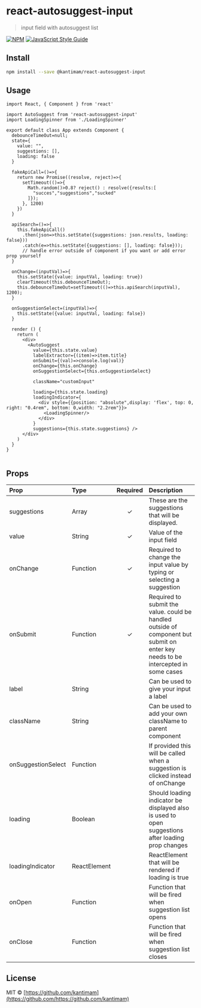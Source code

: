 # react-autosuggest-input

> input field with autosuggest list

[![NPM](https://img.shields.io/npm/v/react-autosuggest-input.svg)](https://www.npmjs.com/package/react-autosuggest-input) [![JavaScript Style Guide](https://img.shields.io/badge/code_style-standard-brightgreen.svg)](https://standardjs.com)

## Install

```bash
npm install --save @kantimam/react-autosuggest-input
```

## Usage

```tsx
import React, { Component } from 'react'

import AutoSuggest from 'react-autosuggest-input'
import LoadingSpinner from './LoadingSpinner'

export default class App extends Component {
  debounceTimeOut=null;
  state={
    value: "",
    suggestions: [],
    loading: false
  }

  fakeApiCall=()=>{
    return new Promise((resolve, reject)=>{
      setTimeout(()=>{
        Math.random()>0.8? reject() : resolve({results:[
          "succes","suggestions","sucked"
        ]});
      }, 1200)
    })
  }

  apiSearch=()=>{
    this.fakeApiCall()
      .then(json=>this.setState({suggestions: json.results, loading: false}))
      .catch(e=>this.setState({suggestions: [], loading: false}));  
      // handle error outside of component if you want or add error prop yourself
  }

  onChange=(inputVal)=>{    
    this.setState({value: inputVal, loading: true})
    clearTimeout(this.debounceTimeOut);
    this.debounceTimeOut=setTimeout(()=>this.apiSearch(inputVal), 1200);
  }

  onSuggestionSelect=(inputVal)=>{
    this.setState({value: inputVal, loading: false})
  }

  render () {
    return (
      <div>
        <AutoSuggest
          value={this.state.value}
          labelExtractor={(item)=>item.title} 
          onSubmit={(val)=>console.log(val)}
          onChange={this.onChange}
          onSuggestionSelect={this.onSuggestionSelect}

          className="customInput"

          loading={this.state.loading}
          loadingIndicator={
            <div style={{position: "absolute",display: 'flex', top: 0, right: "0.4rem", bottom: 0,width: "2.2rem"}}>
              <LoadingSpinner/>
            </div>
          }
          suggestions={this.state.suggestions} />
      </div>
    )
  }
}


```


## Props

| Prop               | Type         | Required | Description                                                                                                                       |
|:-------------------|:-------------|:--------:|:----------------------------------------------------------------------------------------------------------------------------------|
| suggestions        | Array        |    ✓     | These are the suggestions that will be displayed.                                                                                 |
| value              | String       |    ✓     | Value of the input field                                                                                                          |
| onChange           | Function     |    ✓     | Required to change the input value by typing or selecting a suggestion                                                            |
| onSubmit           | Function     |    ✓     | Required to submit the value. could be handled outside of component but submit on enter key needs to be intercepted in some cases |
| label              | String       |          | Can be used to give your input a label                                                                                            |
| className          | String       |          | Can be used to add your own className to parent component                                                                         |
| onSuggestionSelect | Function     |          | If provided this will be called when a suggestion is clicked instead of onChange                                                  |
| loading            | Boolean      |          | Should loading indicator be displayed also is used to open suggestions after loading prop changes                                 |
| loadingIndicator   | ReactElement |          | ReactElement that will be rendered if loading is true                                                                             |
| onOpen             | Function     |          | Function that will be fired when suggestion list opens                                                                            |
| onClose           | Function     |          | Function that will be fired when suggestion list closes                                                                           |

## License

MIT © [https://github.com/kantimam](https://github.com/https://github.com/kantimam)
